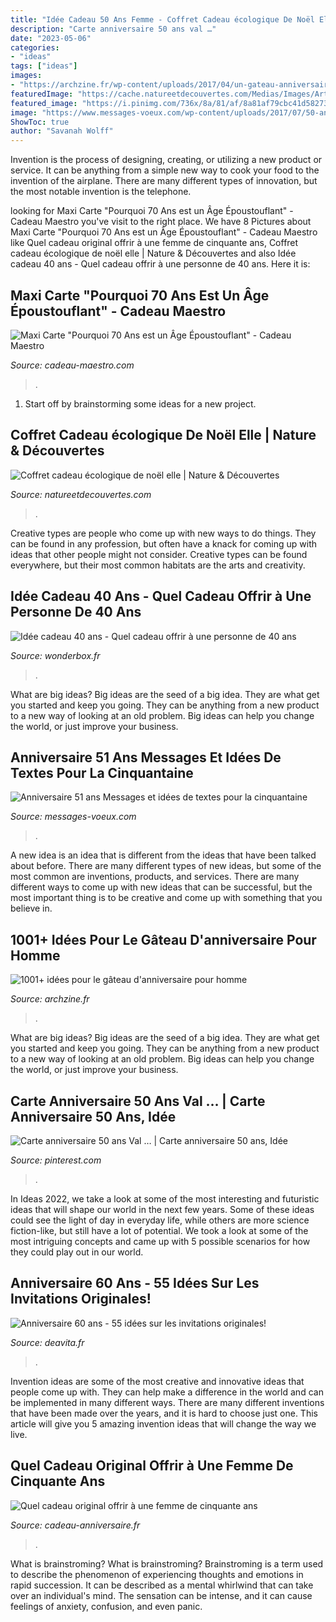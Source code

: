```yaml
---
title: "Idée Cadeau 50 Ans Femme - Coffret Cadeau écologique De Noël Elle"
description: "Carte anniversaire 50 ans val …"
date: "2023-05-06"
categories:
- "ideas"
tags: ["ideas"]
images:
- "https://archzine.fr/wp-content/uploads/2017/04/un-gateau-anniversaire-special-gateau-facile-et-original-pour-anniversaire-adorable.jpg"
featuredImage: "https://cache.natureetdecouvertes.com/Medias/Images/Articles/96994790/690"
featured_image: "https://i.pinimg.com/736x/8a/81/af/8a81af79cbc41d58273453fb9c524cbe--carton-invitation-laurent.jpg"
image: "https://www.messages-voeux.com/wp-content/uploads/2017/07/50-ans-citation-anniversaire-message-cinquantaine-.jpg"
ShowToc: true
author: "Savanah Wolff"
---
```



Invention is the process of designing, creating, or utilizing a new product or service. It can be anything from a simple new way to cook your food to the invention of the airplane. There are many different types of innovation, but the most notable invention is the telephone.

	

		
looking for Maxi Carte &quot;Pourquoi 70 Ans est un Âge Époustouflant&quot; - Cadeau Maestro you've visit to the right place. We have 8 Pictures about Maxi Carte &quot;Pourquoi 70 Ans est un Âge Époustouflant&quot; - Cadeau Maestro like Quel cadeau original offrir à une femme de cinquante ans, Coffret cadeau écologique de noël elle | Nature &amp; Découvertes and also Idée cadeau 40 ans - Quel cadeau offrir à une personne de 40 ans. Here it is:
		
    
## Maxi Carte &quot;Pourquoi 70 Ans Est Un Âge Époustouflant&quot; - Cadeau Maestro

<img loading=lazy src="https://www.cadeau-maestro.com/38506-medium_product/maxi-carte-pourquoi-70-ans-age-epoustouflant.jpg" onerror="this.onerror=null;this.src='https://tse1.mm.bing.net/th?id=OIP.IG7w4vE4yEHANQta8snKjwAAAA&amp;pid=15.1';" alt="Maxi Carte &quot;Pourquoi 70 Ans est un Âge Époustouflant&quot; - Cadeau Maestro">

_Source: cadeau-maestro.com_

>. 

	

1. Start off by brainstorming some ideas for a new project.

    
## Coffret Cadeau écologique De Noël Elle | Nature &amp; Découvertes

<img loading=lazy src="https://cache.natureetdecouvertes.com/Medias/Images/Articles/96994790/690" onerror="this.onerror=null;this.src='https://tse2.mm.bing.net/th?id=OIP.XCxP22vKqmlFxFM0CRSXigHaHa&amp;pid=15.1';" alt="Coffret cadeau écologique de noël elle | Nature &amp; Découvertes">

_Source: natureetdecouvertes.com_

>. 

	

Creative types are people who come up with new ways to do things. They can be found in any profession, but often have a knack for coming up with ideas that other people might not consider. Creative types can be found everywhere, but their most common habitats are the arts and creativity.

    
## Idée Cadeau 40 Ans - Quel Cadeau Offrir à Une Personne De 40 Ans

<img loading=lazy src="https://www.wonderbox.fr/idee-cadeau/wp-content/uploads/2020/09/idee-cadeau-homme-40-ans.jpg" onerror="this.onerror=null;this.src='https://tse4.mm.bing.net/th?id=OIP.4fiVnY6uqH8sqbR1L_3iXwHaE7&amp;pid=15.1';" alt="Idée cadeau 40 ans - Quel cadeau offrir à une personne de 40 ans">

_Source: wonderbox.fr_

>. 

	

What are big ideas?
Big ideas are the seed of a big idea. They are what get you started and keep you going. They can be anything from a new product to a new way of looking at an old problem. Big ideas can help you change the world, or just improve your business.

    
## Anniversaire 51 Ans Messages Et Idées De Textes Pour La Cinquantaine

<img loading=lazy src="https://www.messages-voeux.com/wp-content/uploads/2017/07/50-ans-citation-anniversaire-message-cinquantaine-.jpg" onerror="this.onerror=null;this.src='https://tse1.mm.bing.net/th?id=OIP.RGF9LGFlMDChupMSobjE0QHaE8&amp;pid=15.1';" alt="Anniversaire 51 ans Messages et idées de textes pour la cinquantaine">

_Source: messages-voeux.com_

>. 

	

A new idea is an idea that is different from the ideas that have been talked about before. There are many different types of new ideas, but some of the most common are inventions, products, and services. There are many different ways to come up with new ideas that can be successful, but the most important thing is to be creative and come up with something that you believe in.

    
## 1001+ Idées Pour Le Gâteau D&#039;anniversaire Pour Homme

<img loading=lazy src="https://archzine.fr/wp-content/uploads/2017/04/un-gateau-anniversaire-special-gateau-facile-et-original-pour-anniversaire-adorable.jpg" onerror="this.onerror=null;this.src='https://tse4.mm.bing.net/th?id=OIP.EcJcLDMk2wErec3OFZ5JBwHaJ3&amp;pid=15.1';" alt="1001+ idées pour le gâteau d&#039;anniversaire pour homme">

_Source: archzine.fr_

>. 

	

What are big ideas?
Big ideas are the seed of a big idea. They are what get you started and keep you going. They can be anything from a new product to a new way of looking at an old problem. Big ideas can help you change the world, or just improve your business.

    
## Carte Anniversaire 50 Ans Val … | Carte Anniversaire 50 Ans, Idée

<img loading=lazy src="https://i.pinimg.com/736x/8a/81/af/8a81af79cbc41d58273453fb9c524cbe--carton-invitation-laurent.jpg" onerror="this.onerror=null;this.src='https://tse1.mm.bing.net/th?id=OIP.GyFxzVkbrdCroscyQpLOCAHaJ3&amp;pid=15.1';" alt="Carte anniversaire 50 ans Val … | Carte anniversaire 50 ans, Idée">

_Source: pinterest.com_

>. 

	

In Ideas 2022, we take a look at some of the most interesting and futuristic ideas that will shape our world in the next few years. Some of these ideas could see the light of day in everyday life, while others are more science fiction-like, but still have a lot of potential. We took a look at some of the most intriguing concepts and came up with 5 possible scenarios for how they could play out in our world.

    
## Anniversaire 60 Ans - 55 Idées Sur Les Invitations Originales!

<img loading=lazy src="http://deavita.fr/wp-content/uploads/2015/05/anniversaire-60-ans-femme-idée-invitation-glamour.jpg" onerror="this.onerror=null;this.src='https://tse2.mm.bing.net/th?id=OIP.mV0Rd2CA1TaOedUg09zTLgHaHY&amp;pid=15.1';" alt="Anniversaire 60 ans - 55 idées sur les invitations originales!">

_Source: deavita.fr_

>. 

	

Invention ideas are some of the most creative and innovative ideas that people come up with. They can help make a difference in the world and can be implemented in many different ways. There are many different inventions that have been made over the years, and it is hard to choose just one. This article will give you 5 amazing invention ideas that will change the way we live.

    
## Quel Cadeau Original Offrir à Une Femme De Cinquante Ans

<img loading=lazy src="https://www.cadeau-anniversaire.fr/wp-content/uploads/2020/04/cadeau-5.jpg" onerror="this.onerror=null;this.src='https://tse1.mm.bing.net/th?id=OIP.pxBidgNm3qGVBTD7Y6qWHQHaFj&amp;pid=15.1';" alt="Quel cadeau original offrir à une femme de cinquante ans">

_Source: cadeau-anniversaire.fr_

>. 

	

What is brainstroming?
What is brainstroming? Brainstroming is a term used to describe the phenomenon of experiencing thoughts and emotions in rapid succession. It can be described as a mental whirlwind that can take over an individual's mind. The sensation can be intense, and it can cause feelings of anxiety, confusion, and even panic.

